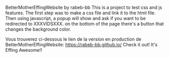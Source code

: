 BetterMotherEffingWebsite
by rabeb-bb
This is a project to test css and js features.
The first step was to make a css file and link it to the html file.
Then using javascript, a popup will show and ask if you want to be redirected to XXXVIDSXXX. on the bottom of the page there's a button that changes the background color.

Vous trouverez ci-dessous le lien de la version en production de BetterMotherEffingWebsite:
https://rabeb-bb.github.io/
Check it out! It's Effing Awesome!!

